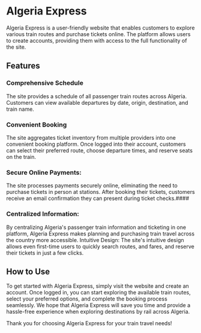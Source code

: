 # Algeria Express
Algeria Express is a user-friendly website that enables customers to explore various train routes and purchase tickets online. The platform allows users to create accounts, providing them with access to the full functionality of the site.
## Features
### Comprehensive Schedule
The site provides a schedule of all passenger train routes across Algeria. Customers can view available departures by date, origin, destination, and train name.
### Convenient Booking 
The site aggregates ticket inventory from multiple providers into one convenient booking platform. Once logged into their account, customers can select their preferred route, choose departure times, and reserve seats on the train.
### Secure Online Payments: 
The site processes payments securely online, eliminating the need to purchase tickets in person at stations. After booking their tickets, customers receive an email confirmation they can present during ticket checks.####
### Centralized Information:
By centralizing Algeria's passenger train information and ticketing in one platform, Algeria Express makes planning and purchasing train travel across the country more accessible.
Intuitive Design: The site's intuitive design allows even first-time users to quickly search routes, and fares, and reserve their tickets in just a few clicks.
## How to Use
To get started with Algeria Express, simply visit the website and create an account. Once logged in, you can start exploring the available train routes, select your preferred options, and complete the booking process seamlessly.
We hope that Algeria Express will save you time and provide a hassle-free experience when exploring destinations by rail across Algeria.

Thank you for choosing Algeria Express for your train travel needs!
